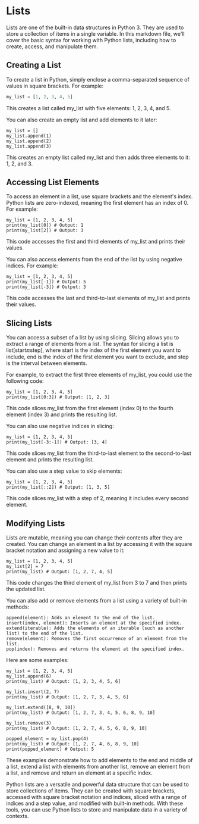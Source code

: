 # Lists

Lists are one of the built-in data structures in Python 3. They are used to store a collection of items in a single variable. In this markdown file, we'll cover the basic syntax for working with Python lists, including how to create, access, and manipulate them.

## Creating a List

To create a list in Python, simply enclose a comma-separated sequence of values in square brackets. For example:

```python
my_list = [1, 2, 3, 4, 5]
```

This creates a list called my_list with five elements: 1, 2, 3, 4, and 5.

You can also create an empty list and add elements to it later:

```
my_list = []
my_list.append(1)
my_list.append(2)
my_list.append(3)
```

This creates an empty list called my_list and then adds three elements to it: 1, 2, and 3.

## Accessing List Elements

To access an element in a list, use square brackets and the element's index. Python lists are zero-indexed, meaning the first element has an index of 0. For example:

```
my_list = [1, 2, 3, 4, 5]
print(my_list[0]) # Output: 1
print(my_list[2]) # Output: 3
```

This code accesses the first and third elements of my_list and prints their values.

You can also access elements from the end of the list by using negative indices. For example:

```
my_list = [1, 2, 3, 4, 5]
print(my_list[-1]) # Output: 5
print(my_list[-3]) # Output: 3
```

This code accesses the last and third-to-last elements of my_list and prints their values.

## Slicing Lists

You can access a subset of a list by using slicing. Slicing allows you to extract a range of elements from a list. The syntax for slicing a list is list[start:end:step], where start is the index of the first element you want to include, end is the index of the first element you want to exclude, and step is the interval between elements.

For example, to extract the first three elements of my_list, you could use the following code:

```
my_list = [1, 2, 3, 4, 5]
print(my_list[0:3]) # Output: [1, 2, 3]
```

This code slices my_list from the first element (index 0) to the fourth element (index 3) and prints the resulting list.

You can also use negative indices in slicing:

```
my_list = [1, 2, 3, 4, 5]
print(my_list[-3:-1]) # Output: [3, 4]
```

This code slices my_list from the third-to-last element to the second-to-last element and prints the resulting list.

You can also use a step value to skip elements:

```
my_list = [1, 2, 3, 4, 5]
print(my_list[::2]) # Output: [1, 3, 5]
```

This code slices my_list with a step of 2, meaning it includes every second element.

## Modifying Lists

Lists are mutable, meaning you can change their contents after they are created. You can change an element in a list by accessing it with the square bracket notation and assigning a new value to it:

```
my_list = [1, 2, 3, 4, 5]
my_list[2] = 7
print(my_list) # Output: [1, 2, 7, 4, 5]
```

This code changes the third element of my_list from 3 to 7 and then prints the updated list.

You can also add or remove elements from a list using a variety of built-in methods:

    append(element): Adds an element to the end of the list.
    insert(index, element): Inserts an element at the specified index.
    extend(iterable): Adds the elements of an iterable (such as another list) to the end of the list.
    remove(element): Removes the first occurrence of an element from the list.
    pop(index): Removes and returns the element at the specified index.

Here are some examples:

```
my_list = [1, 2, 3, 4, 5]
my_list.append(6)
print(my_list) # Output: [1, 2, 3, 4, 5, 6]

my_list.insert(2, 7)
print(my_list) # Output: [1, 2, 7, 3, 4, 5, 6]

my_list.extend([8, 9, 10])
print(my_list) # Output: [1, 2, 7, 3, 4, 5, 6, 8, 9, 10]

my_list.remove(3)
print(my_list) # Output: [1, 2, 7, 4, 5, 6, 8, 9, 10]

popped_element = my_list.pop(4)
print(my_list) # Output: [1, 2, 7, 4, 6, 8, 9, 10]
print(popped_element) # Output: 5
```

These examples demonstrate how to add elements to the end and middle of a list, extend a list with elements from another list, remove an element from a list, and remove and return an element at a specific index.

Python lists are a versatile and powerful data structure that can be used to store collections of items. They can be created with square brackets, accessed with square bracket notation and indices, sliced with a range of indices and a step value, and modified with built-in methods. With these tools, you can use Python lists to store and manipulate data in a variety of contexts.
